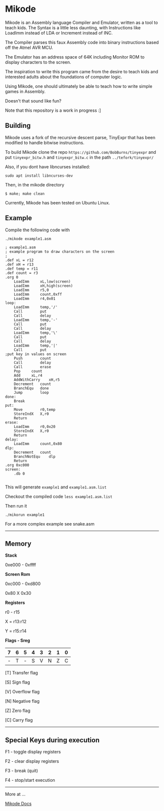 # Mikode

Mikode is an Assembly language Compiler and Emulator, written as a tool to teach kids.
The Syntax is a little less daunting, with Instructions like LoadImm
instead of LDA or Increment instead of INC.

The Compiler parses this faux Assembly code into binary instructions based off the Atmel
AVR MCU.

The Emulator has an address space of 64K including Monitor ROM to display characters to the screen.

The inspiration to write this program came from the desire to teach kids and interested adults about the foundations of computer logic.

Using Mikode, one should ultimately be able to teach how to write simple games in Assembly.

Doesn't that sound like fun?

Note that this repository is a work in progress :]

## Building

Mikode uses a fork of the recursive descent parse, TinyExpr that has been modified to handle bitwise instructions.

To build Mikode clone the repo `https://github.com/BobBurns/tinyexpr`
and put `tinyexpr_bitw.h` and `tinyexpr_bitw.c` in the path `../tefork/tinyexpr/`

Also, if you dont have libncurses installed:

`sudo apt install libncurses-dev`

Then, in the mikode directory

`$ make; make clean`

Currently, Mikode has been tested on Ubuntu Linux.

## Example

Compile the following code with 

`./mikode example1.asm`

```
; example1.asm
; example program to draw characters on the screen
; 
.def xL = r12
.def xH = r13
.def temp = r11
.def count = r3
.org 0
	LoadImm		xL,low(screen)
	LoadImm		xH,high(screen)
	LoadImm		r5,0
	LoadImm		count,0xff
	LoadImm		r4,0x01
loop:
	LoadImm		temp,'/'
	Call		put
	Call		delay
	LoadImm		temp,'-'
	Call		put
	Call		delay
	LoadImm		temp,'\'
	Call		put
	Call		delay
	LoadImm		temp,'|'
	Call		put
;put key in values on screen
	Push		count
	Call		delay
	Call		erase
	Pop		count
	Add		xL,r4
	AddWithCarry	xH,r5	
	Decrement	count
	BranchEqu	done
	Jump		loop
done:
	Break
put:
	Move		r0,temp
	StoreIndX	X,r0
	Return
erase:
	LoadImm		r0,0x20
	StoreIndX	X,r0
	Return
delay:
	LoadImm		count,0x80
dlp:	
	Decrement	count
	BranchNotEqu	dlp
	Return
.org 0xc000
screen:
	.db 0


```

This will generate `example1` and `example1.asm.list`

Checkout the compiled code `less example1.asm.list`

Then run it

`./mikorun example1`


For a more complex example see snake.asm

-------------------------------------------------

## Memory

**Stack**

0xe000 - 0xffff

**Screen Rom**

0xc000 - 0xd800

0x80 X 0x30

**Registers**

r0 - r15

X = r13:r12

Y = r15:r14


**Flags - Sreg**

| 7 | 6 | 5 | 4 | 3 | 2 | 1 | 0 |
| - | - | - | - | - | - | - | - |
| - | T | - | S | V | N | Z | C |



[T] Transfer flag

[S] Sign flag

[V] Overflow flag

[N] Negative flag

[Z] Zero flag

[C] Carry flag


------------------------------------------------

## Special Keys during execution

F1 - toggle display registers

F2 - clear display registers

F3 - break (quit)

F4 - stop/start execution


------------------------------------------------

More at ...

[Mikode Docs](https://gitlab.com/bobburns/basm/wikis/Mikode-Documentation)

